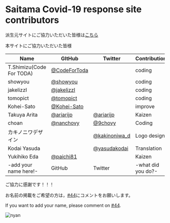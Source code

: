 Saitama Covid-19 response site contributors
============================================

派生元サイトにご協力いただいた皆様は[こちら](https://github.com/tokyo-metropolitan-gov/covid19/blob/development/CONTRIBUTORS.md)

本サイトにご協力いただいた皆様

| Name | GItHub | Twitter | Contribution |
| --- | --- | --- | --- |
| T.Shimizu(Code For TODA) | [@CodeForToda](https://github.com/codefortoda) || coding |
| showyou | [@showyou](https://github.com/showyou) || coding |
| jakelizzI | [@jakelizzI](https://github.com/jakelizzI) || coding|
| tomopict | [@tomopict](https://github.com/tomopict) || coding|
| Kohei-Sato | [@Kohei-Sato](https://github.com/Kohei-Satou) || improve |
| Takuya Arita | [@ariarijp](https://github.com/ariarijp) | [@ariarijp](https://twitter.com/ariarijp) | Kaizen |
| choan | [@nanchovy](https://github.com/nanchovy) | [@9chovy](https://twitter.com/9chovy) | Coding |
| カキノニワデザイン || [@kakinoniwa_d](https://twitter.com/kakinoniwa_d) | Logo design |
| Kodai Yasuda | | [@yasudakodai](https://twitter.com/yasudakodai) | Translation |
| Yukihiko Eda | [@paichi81](https://github.com/paichi81) || Kaizen |
| -add your name here!- | GitHub | Twitter | -what did you do?- |

ご協力に感謝です！！！

お名前の掲載をご希望の方は，[#44](https://github.com/codefortoda/covid19-saitama/issues/44)にコメントをお願いします。

If you want to add your name, please comment on [#44](https://github.com/codefortoda/covid19-saitama/issues/44).

![nyan](https://i.gyazo.com/f04e7468ea6e4bb6e87f6817fea980f9.gif)
